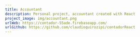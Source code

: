 ```yaml
---
title: Accountant
description: Personal project, accountant created with React
project_image: img/accountant.png
urlWeb: https://contador-55ade.firebaseapp.com/
urlGithub: https://github.com/claudioquirozipi/contadorReact
---
```

